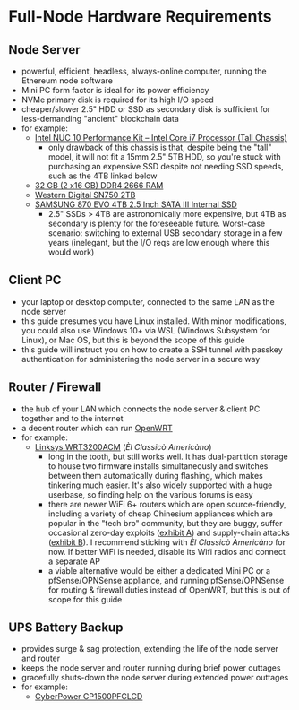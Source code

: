 # Full-Node Hardware Requirements
## Node Server
- powerful, efficient, headless, always-online computer, running the Ethereum node software
- Mini PC form factor is ideal for its power efficiency
- NVMe primary disk is required for its high I/O speed
- cheaper/slower 2.5" HDD or SSD as secondary disk is sufficient for less-demanding "ancient" blockchain data
- for example:
	- [Intel NUC 10 Performance Kit – Intel Core i7 Processor (Tall Chassis)](https://www.amazon.com/gp/product/B08357VWB2/ref=ppx_yo_dt_b_search_asin_title?ie=UTF8&psc=1)
		- only drawback of this chassis is that, despite being the "tall" model, it will not fit a 15mm 2.5" 5TB HDD, so you're stuck with purchasing an expensive SSD despite not needing SSD speeds, such as the 4TB linked below
	- [32 GB (2 x16 GB) DDR4 2666 RAM](https://www.amazon.com/CORSAIR-Vengeance-Performance-260-Pin-CMSX32GX4M2A2666C18/dp/B01BGZEVHU)
	- [Western Digital SN750 2TB](https://www.amazon.com/Black-SN750-NVMe-Internal-Gaming/dp/B07M9VXSXG)
	- [SAMSUNG 870 EVO 4TB 2.5 Inch SATA III Internal SSD](https://www.amazon.com/gp/product/B08QBL36GF/ref=ppx_yo_dt_b_search_asin_title?ie=UTF8&th=1)
		- 2.5" SSDs > 4TB are astronomically more expensive, but 4TB as secondary is plenty for the foreseeable future.  Worst-case scenario: switching to external USB secondary storage in a few years (inelegant, but the I/O reqs are low enough where this would work)

## Client PC
- your laptop or desktop computer, connected to the same LAN as the node server
- this guide presumes you have Linux installed.  With minor modifications, you could also use Windows 10+ via WSL (Windows Subsystem for Linux), or Mac OS, but this is beyond the scope of this guide
- this guide will instruct you on how to create a SSH tunnel with passkey authentication for administering the node server in a secure way

## Router / Firewall
- the hub of your LAN which connects the node server & client PC together and to the internet
- a decent router which can run [OpenWRT](https://openwrt.org/)
- for example:
	- [Linksys WRT3200ACM](https://www.amazon.com/dp/B01JOXW3YE?&tag=router10-20) (*Èl Classicò Americàno*)
		- long in the tooth, but still works well.  It has dual-partition storage to house two firmware installs simultaneously and switches between them automatically during flashing, which makes tinkering much easier.  It's also widely supported with a huge userbase, so finding help on the various forums is easy
		- there are newer WiFi 6+ routers which are open source-friendly, including a variety of cheap Chinesium appliances which are popular in the "tech bro" community, but they are buggy, suffer occasional zero-day exploits ([exhibit A](https://news.ycombinator.com/item?id=41605680)) and supply-chain attacks ([exhibit B](https://archive.is/xewlX)).  I recommend sticking with *Èl Classicò Americàno* for now.  If better WiFi is needed, disable its Wifi radios and connect a separate AP
		- a viable alternative would be either a dedicated Mini PC or a pfSense/OPNSense appliance, and running pfSense/OPNSense for routing & firewall duties instead of OpenWRT, but this is out of scope for this guide

## UPS Battery Backup
- provides surge & sag protection, extending the life of the node server and router
- keeps the node server and router running during brief power outtages
- gracefully shuts-down the node server during extended power outtages
- for example:
	- [CyberPower CP1500PFCLCD](https://www.amazon.com/CyberPower-CP1500PFCLCD-Sinewave-Outlets-Mini-Tower/dp/B00429N19W?th=1)
